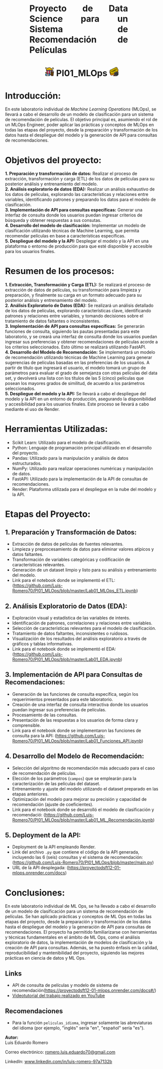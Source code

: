 <h1 align='center' style="font-weight:light; text-align:justify; margin-left: 80px; margin-right: 100px;">
Proyecto de Data Science para un Sistema de Recomendación de Películas
</h1>

<h1 align='center'>
<img src="Pop_corn.png" width="30"> 
PI01_MLOps
<img src="Ticket.png" width="30">


</h1>


# Introducción:
En este laboratorio individual de _Machine Learning Operations_ (MLOps), se llevará a cabo el desarrollo de un modelo de clasificación para un sistema de recomendación de películas. El objetivo principal es, asumiendo el rol de un MLOps Engineer, poder aplicar las prácticas y conceptos de MLOps en todas las etapas del proyecto, desde la preparación y transformación de los datos hasta el despliegue del modelo y la generación de API para consultas de recomendaciones.

# Objetivos del proyecto:
**1. Preparación y transformación de datos:** Realizar el proceso de extracción, transformación y carga (ETL) de los datos de películas para su posterior análisis y entrenamiento del modelo.<br>
**2. Análisis exploratorio de datos (EDA):** Realizar un análisis exhaustivo de los datos de películas, explorando las características y relaciones entre variables, identificando patrones y preparando los datos para el modelo de clasificación.<br>
**3. Implementación de API para consultas específicas:** Generar una interfaz de consulta donde los usuarios puedan ingresar criterios de búsqueda y obtener respuestas a sus consutas.<br>
**4. Desarrollo del modelo de clasificación:** Implementar un modelo de clasificación utilizando técnicas de Machine Learning, que permita recomendar películas en base a características específicas.<br>
**5. Despliegue del modelo y la API:** Desplegar el modelo y la API en una plataforma o entorno de producción para que esté disponible y accesible para los usuarios finales.

# Resumen de los procesos:
**1. Extracción, Transformación y Carga (ETL):** Se realizará el proceso de extracción de datos de películas, su transformación para limpieza y preparación, y finalmente su carga en un formato adecuado para su posterior análisis y entrenamiento del modelo.<br>
**2. Análisis Exploratorio de Datos (EDA):** Se realizará un análisis detallado de los datos de películas, explorando características clave, identificando patrones y relaciones entre variables, y tomando decisiones sobre el tratamiento de datos faltantes o inconsistentes.<br>
**3. Implementación de API para consultas específicas:** Se generarán funciones de consulta, siguiendo las pautas presentadas para este laboratorio, y se creará una interfaz de consulta donde los usuarios puedan ingresar sus preferencias y obtener recomendaciones de películas acorde a los criterios seleccionados. Esto último se realizará utilizando FastAPI.<br>
**4. Desarrollo del Modelo de Recomendación:** Se implementará un modelo de recomendación utilizando técnicas de Machine Learning para generar sugerencias de películas basadas en las preferencias de los usuarios. A partir de título que ingresará el usuario, el modelo tomará un grupo de parámetros para evaluar el grado de semejanza con otras películas del data set, y devolverá una lista con los títulos de las 5 (cinco) películas que posean los mayores grados de similitud, de acuerdo a los parámetros seleccionados.<br>
**5. Despliegue del modelo y la API:** Se llevará a cabo el despliegue del modelo y la API en un entorno de producción, asegurando la disponibilidad y accesibilidad para los usuarios finales. Este proceso se llevará a cabo mediante el uso de Render.

# Herramientas Utilizadas:
- Scikit Learn: Utilizado para el modelo de clasificación.
- Python: Lenguaje de programación principal utilizado en el desarrollo del proyecto.
- Pandas: Utilizado para la manipulación y análisis de datos estructurados.
- NumPy: Utilizado para realizar operaciones numéricas y manipulación de datos.
- FastAPI: Utilizado para la implementación de la API de consultas de recomendaciones.
- Render: Plataforma utilizada para el despliegue en la nube del modelo y la API.

# Etapas del Proyecto:
## 1. Preparación y Transformación de Datos:
   - Extracción de datos de películas de fuentes relevantes.
   - Limpieza y preprocesamiento de datos para eliminar valores atípicos y datos faltantes.
   - Transformación de variables categóricas y codificación de características relevantes.
   - Generación de un dataset limpio y listo para su análisis y entrenamiento del modelo.
   - Link para el notebook donde se implementó el ETL: (https://github.com/Luis-Romero70/PI01_MLOps/blob/master/Lab01_MLOps_ETL.ipynb)

## 2. Análisis Exploratorio de Datos (EDA):
   - Exploración visual y estadística de las variables de interés.
   - Identificación de patrones, correlaciones y relaciones entre variables.
   - Selección de características relevantes para el modelo de clasificación.
   - Tratamiento de datos faltantes, inconsistentes o ruidosos.
   - Visualización de los resultados del análisis exploratorio a través de gráficos y tablas informativas.
   - Link para el notebook donde se implementó el EDA: (https://github.com/Luis-Romero70/PI01_MLOps/blob/master/Lab01_EDA.ipynb)

## 3. Implementación de API para Consultas de Recomendaciones:
   - Generación de las funciones de consulta específica, según los requerimientos presentados para este laboratorio.
   - Creación de una interfaz de consulta interactiva donde los usuarios puedan ingresar sus preferencias de películas.
   - Procesamiento de las consultas.
   - Presentación de las respuestas a los usuarios de forma clara y comprensible.
   - Link para el notebook donde se implementaron las funciones de consulta para la API: (https://github.com/Luis-Romero70/PI01_MLOps/blob/master/Lab01_Funciones_API.ipynb)

## 4. Desarrollo del Modelo de Recomendación:
   - Selección del algoritmo de recomendación más adecuado para el caso de recomendación de películas.
   - Elección de los parámetros (`campos`) que se emplearán para la caracterización de las películas del dataset.
   - Entrenamiento y ajuste del modelo utilizando el dataset preparado en las etapas anteriores.
   - Optimización del modelo para mejorar su precisión y capacidad de recomendación (ajuste de coeficientes).
   - Link para el notebook donde se desarrolló el modelo de clasificación y recomendació: (https://github.com/Luis-Romero70/PI01_MLOps/blob/master/Lab01_ML_Recomendación.ipynb)

## 5. Deployment de la API:
   
   - Deployment de la API empleando Render.
   - Link del archivo `.py` que contiene el código de la API generada, incluyendo las 6 (seis) consultas y el sistema de recomendación: (https://github.com/Luis-Romero70/PI01_MLOps/blob/master/main.py)
   - URL de la API desplegada: (https://proyectodsft12-01-mlops.onrender.com/docs)

# Conclusiones:
En este laboratorio individual de ML Ops, se ha llevado a cabo el desarrollo de un modelo de clasificación para un sistema de recomendación de películas. Se han aplicado prácticas y conceptos de ML Ops en todas las etapas del proyecto, desde la preparación y transformación de los datos hasta el despliegue del modelo y la generación de API para consultas de recomendaciones. El proyecto ha permitido familiarizarse con herramientas y técnicas fundamentales en el ámbito de ML Ops, como el análisis exploratorio de datos, la implementación de modelos de clasificación y la creación de API para consultas. Además, se ha puesto énfasis en la calidad, reproducibilidad y mantenibilidad del proyecto, siguiendo las mejores prácticas en ciencia de datos y ML Ops.

## Links

- API de consulta de películas y modelo de sistema de recomendación(https://proyectodsft12-01-mlops.onrender.com/docs#/)
- [Videotutorial del trabajo realizado en YouTube](#)

## Recomendaciones

- Para la función `peliculas_idioma`, ingresar solamente las abreviaturas del idioma (por ejemplo, "inglés" sería "en", "español" sería "es").

**Autor:** <br>
Luis Eduardo Romero

Correo electrónico: romero.luis.eduardo70@gmail.com

LinkedIn: www.linkedin.com/in/luis-romero-97a7132b
